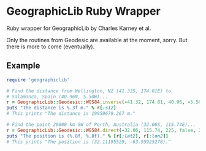 # GeographicLib Ruby Wrapper

Ruby wrapper for GeographicLib by Charles Karney et al.

Only the routines from Geodesic are available at the moment, sorry.
But there is more to come (eventually).

## Example

```ruby
require 'geographiclib'

# Find the distance from Wellington, NZ (41.32S, 174.81E) to
# Salamanca, Spain (40.96N, 5.50W)...
r = GeographicLib::Geodesic::WGS84.inverse(-41.32, 174.81, 40.96, -5.50)
puts "The distance is %.3f m." % r[:s12]
# This prints "The distance is 19959679.267 m."

# Find the point 20000 km SW of Perth, Australia (32.06S, 115.74E)...
r = GeographicLib::Geodesic::WGS84.direct(-32.06, 115.74, 225, false, 20000e3)
puts "The position is (%.8f, %.8f)." % [r[:lat2], r[:lon2]]
# This prints "The position is (32.11195529, -63.95925278)."
```
